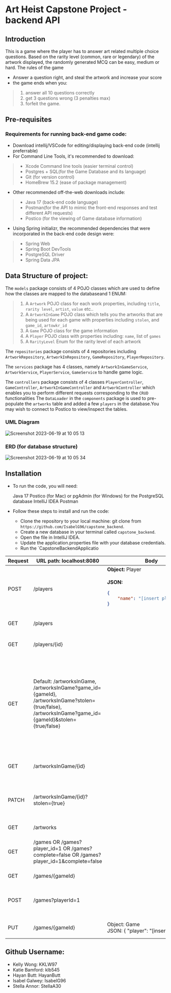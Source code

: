 # Art Heist Capstone Project - backend API

## Introduction 
This is a game where the player has to answer art related multiple choice questions. Based on the rarity level (common, rare or legendary) of the artwork displayed, the randomly generated MCQ can be easy, medium or hard.
The rules of the game 
* Answer a question right, and steal the artwork and increase your score
* the game ends when you:
>1.  answer all 10 questions correctly
 >2.  get 3 questions wrong (3 penalties max)
 >3. forfeit the game. 


## Pre-requisites
### Requirements for running back-end game code:
* Download intellij/VSCode for editing/displaying back-end code (intellij preferrable)
* For Command Line Tools, it's recommended to download:
>* Xcode Command line tools (easier terminal control)
>* Postgres + SQL(for the Game Database and its language)
>* Git (for version control)
>* HomeBrew 15.2 (ease of package management)
* Other recommended off-the-web downloads include:
>* Java 17 (back-end code language)
>* Postman(for the API to mimic the front-end responses and test different API requests)
>* Postico (for the viewing of Game database information)
* Using Spring initializr, the recommended dependencies that were incorporated in the back-end code design were:
>* Spring Web
>* Spring Boot DevTools
>* PostgreSQL Driver
>* Spring Data JPA


## Data Structure of project:
The `models` package consists of 4 POJO classes which are used to define how the classes are mapped to the databaseand 1 ENUM:
>1) A `Artwork` POJO class for each work properties, including `title`, `rarity level`, `artist`, `value` etc..
>2) A `ArtworkInGame` POJO class which tells you the artworks that are being used for each game with properties including `stolen`, and `game_id`, `artowkr_id`
>3) A `Game` POJO class for the game information 
>4) A `Player` POJO class with properties including: `name`, list of `games`
>5) A `RarityLevel` Enum for the rarity level of each artwork


The `repositories` package consists of 4 repositories including `ArtworkRepository`, `ArtworkInRepository`, `GameRepository`, `PlayerRepository`.

The `services` package has 4 classes, namely `ArtworkInGameService`, `ArtworkService`, `PlayerService`, `GameService` to handle game logic.

The `controllers` package consists of 4 classes `PlayerController`, `GameController`, `ArtworkInGameController` and `ArtworkController` which enables you to perform different requests corresponding to the `CRUD` functionalities
The `DataLoader` in the `components` package is used to pre-populate the `artworks` table and added a few `players` in the database.You may wish to connect to Postico to view/inspect the tables.

### UML Diagram
![Screenshot 2023-06-19 at 10 05 13](https://github.com/IsabelG96/capstone_backend/assets/56633439/ea009a32-0ad7-41fe-9522-8929242c2f95)

### ERD (for database structure)
![Screenshot 2023-06-19 at 10 05 34](https://github.com/IsabelG96/capstone_backend/assets/56633439/d58be084-d1c4-4d76-a7a2-9a1ee782a8ab)



## Installation
* To run the code, you will need:


     Java 17
     Postico (for Mac) or pgAdmin (for Windows) for the PostgreSQL database
     IntelliJ IDEA
     Postman 


* Follow these steps to install and run the code:
    - Clone the repository to your local machine: git clone from `https://github.com/IsabelG96/capstone_backend`.
    - Create a new database in your terminal called `capstone_backend`.
    - Open the file in IntelliJ IDEA. 
    - Update the application.properties file with your database credentials.
    - Run the `CapstoneBackendApplicatio



<table>
  <thead>
    <tr>
      <th>Request</th>
      <th>URL path: localhost:8080 </th>
      <th>Body</th>
      <th>Functionality</th>
      <th>Information Returned</th>
    </tr>
  </thead>
  <tbody>
  
  
 <tr>
      <td>POST</td>
      <td>/players</td>
      <td> <strong>Object:</strong> Player <br><br> <strong>JSON:</strong>

```json
{
    "name": "[insert player name]"
}
```

</td>
      <td>Creates a new player</td>
      <td>The <code>Player</code> object that was created.</td>
    </tr>
    <tr>
      <td>GET</td>
      <td>/players</td>
      <td></td>
      <td>Gets all players.</td>
      <td>List of all <code>Player</code> objects which consists of player id, player name, and list of games.</td>
    </tr>
    <tr>
      <td>GET</td>
      <td>/players/{id}</td>
      <td></td>
      <td>Gets the player of the Id specified.</td>
      <td>The <code>Player</code> object with the specified Id, which consists of player id, player name, and list of games</td>
    </tr>
    
    
   <tr>
      <td>GET</td>
      <td>Default: /artworksInGame, /artworksInGame?game_id={gameId}, /artworksInGame?stolen={true/false}, /artworksInGame?game_id={gameId}&stolen={true/false}</td>
      <td></td>
      <td>Gets all artworks in games.</td>
      <td>Returns by default List of all <code>ArtworkInGame </code> objects which consists of an `id`,`stolen` boolean, `game` and `artwork` objects. When with the `@RequestParams` `game_id` or `stolen` boolean, it returns the information based on what is specified in the `@RequestParam`. For example, if you want all artworks in gamr for game id 1, then write `http://localhost:8080/artworksInGame?game_id=1`, for all artworks in game that are stolen , write `http://localhost:8080/artworksInGame?stolen=true`.</td>
   </tr>

  <tr>
      <td>GET</td>
      <td>/artworksInGame/{id}</td>
      <td></td>
      <td>Gets the ArtworkInGame object of the Id specified.</td>
      <td>Returns <code>ArtworkInGame </code> object of the specified id, which consists of an `id`,`stolen` boolean, `game` and `artwork` objects.</td>
  </tr>

  <tr>
      <td>PATCH</td>
      <td>/artworksInGame/{id}?stolen={true}</td>
      <td></td>
      <td>Update the property `stolen` for a specified artork in game by Id.</td>
      <td>The <code>artworkInGame</code> object with the specified Id, which consists of an `id`,`stolen` boolean, `game` and `artwork` objects</td>
  </tr>

  <tr>  
    <td>GET</td>  
    <td>/artworks</td>  
    <td></td>  
    <td>Get all artworks.</td>  
    <td>List of all artwork</td>  
  </tr>  
  
  <tr>  
    <td>GET</td>  
    <td>/games OR /games?player_id=1 OR /games?complete=false OR /games?player_id=1&complete=false</td>  
    <td></td>  
    <td>Gets all games. Option to filter by player id, by complete status, or both.</td>  
    <td>List of all games</td>  
  </tr>  
  <tr>  
    <td>GET</td>  
    <td>/games/{gameId}</td>  
    <td></td>  
    <td>Gets a specific game by its id.</td>  
    <td>The Game object with the specified id.</td>  
  </tr>  
  
  <tr>  
    <td>POST</td>  
    <td>/games?playerId=1</td>  
    <td></td>  
    <td>Creates a game for the player of player id passed into the param.</td>  
    <td>The new Game object that has been created.</td>  
  </tr>  
  
  <tr>  
    <td>PUT</td>  
    <td>/games/{gameId}</td>  
    <td>  
      Object: Game<br/>JSON:  
        {  
          "player": "[insert Player]"  
        }  
    </td>  
    <td>Updates a game of the specified id.</td>  
    <td>The Game object.</td>  
  </tr>

  </tbody>
</table>


## Github Username:
- Kelly Wong: KKLW97
- Katie Bamford: klb545
- Hayan Butt: HayanButt
- Isabel Galwey: IsabelG96
- Stella Annor: StellaA30
